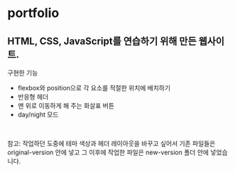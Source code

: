 # portfolio

<h2>HTML, CSS, JavaScript를 연습하기 위해 만든 웹사이트.</h2>

구현한 기능
- flexbox와 position으로 각 요소를 적절한 위치에 배치하기
- 반응형 헤더
- 맨 위로 이동하게 해 주는 화살표 버튼
- day/night 모드

<br>

참고: 작업하던 도중에 테마 색상과 헤더 레이아웃을 바꾸고 싶어서 기존 파일들은 original-version 안에 넣고 그 이후에 작업한 파일은 new-version 폴더 안에 넣었습니다.

